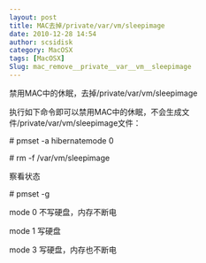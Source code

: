 ```yaml
---
layout: post
title: MAC去掉/private/var/vm/sleepimage
date: 2010-12-28 14:54
author: scsidisk
category: MacOSX
tags: [MacOSX]
Slug: mac_remove__private__var__vm__sleepimage
---
```


禁用MAC中的休眠，去掉/private/var/vm/sleepimage

执行如下命令即可以禁用MAC中的休眠，不会生成文件/private/var/vm/sleepimage文件：

\# pmset -a hibernatemode 0

\# rm -f /var/vm/sleepimage

察看状态

\# pmset -g

mode 0 不写硬盘，内存不断电

mode 1 写硬盘

mode 3 写硬盘，内存也不断电

<div class="posttagsblock">
</div>

